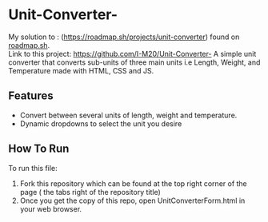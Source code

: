 # Unit-Converter-
My solution to : (https://roadmap.sh/projects/unit-converter) found on [roadmap.sh](https://roadmap.sh).\
Link to this project: https://github.com/I-M20/Unit-Converter-
A simple unit converter that converts sub-units of three main units i.e Length, Weight, and Temperature made with HTML, CSS and JS. 

## Features
- Convert between several units of length, weight and temperature.
- Dynamic dropdowns to select the unit you desire

## How To Run
To run this file: 
1. Fork this repository which can be found at the top right corner of the page ( the tabs right of the repository title)
2. Once you get the copy of this repo, open UnitConverterForm.html in your web browser. 
